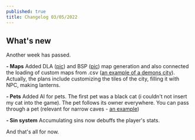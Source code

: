 ```yaml
---
published: true
title: Changelog 03/05/2022
---
```

## What's new

Another week has passed.

**- Maps**
Added DLA ([pic](https://img.itch.zone/aW1nLzgzMjk1NTIucG5n/original/MgXIIl.png)) and BSP ([pic](https://img.itch.zone/aW1nLzgzMjk1NTMucG5n/original/rtO0iR.png)) map generation and also connected the loading of custom maps from .csv ([an example of a demons city](https://img.itch.zone/aW1nLzgzMjk1NTEucG5n/original/2G5Z8r.png)).
Actually, the plans include customizing the tiles of the city, filling it with NPC, making lanterns.

**- Pets**
Added AI for pets. The first pet was a black cat (i couldn't not insert my cat into the game). The pet follows its owner everywhere. You can pass through a pet (relevant for narrow caves - [an example](https://img.itch.zone/aW1nLzgzMjk1MTMuZ2lm/original/RBwx%2Fq.gif))

**- Sin system**
Accumulating sins now debuffs the player's stats.

And that's all for now.
